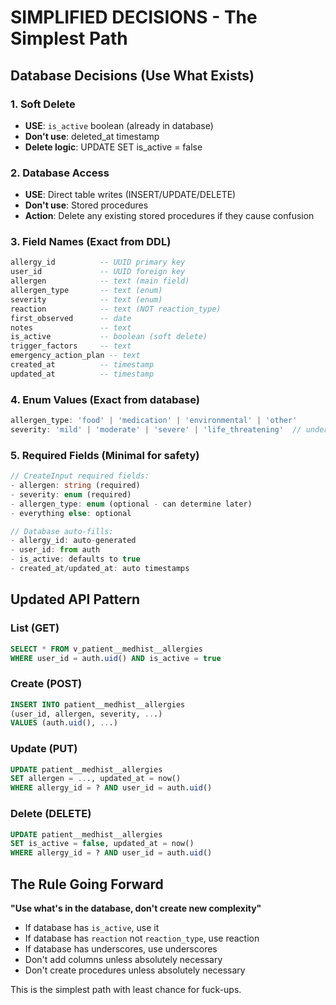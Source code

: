 # SIMPLIFIED DECISIONS - The Simplest Path

## Database Decisions (Use What Exists)

### 1. Soft Delete
- **USE**: `is_active` boolean (already in database)
- **Don't use**: deleted_at timestamp
- **Delete logic**: UPDATE SET is_active = false

### 2. Database Access
- **USE**: Direct table writes (INSERT/UPDATE/DELETE)
- **Don't use**: Stored procedures
- **Action**: Delete any existing stored procedures if they cause confusion

### 3. Field Names (Exact from DDL)
```sql
allergy_id          -- UUID primary key
user_id             -- UUID foreign key
allergen            -- text (main field)
allergen_type       -- text (enum)
severity            -- text (enum)
reaction            -- text (NOT reaction_type)
first_observed      -- date
notes               -- text
is_active           -- boolean (soft delete)
trigger_factors     -- text
emergency_action_plan -- text
created_at          -- timestamp
updated_at          -- timestamp
```

### 4. Enum Values (Exact from database)
```typescript
allergen_type: 'food' | 'medication' | 'environmental' | 'other'
severity: 'mild' | 'moderate' | 'severe' | 'life_threatening'  // underscore!
```

### 5. Required Fields (Minimal for safety)
```typescript
// CreateInput required fields:
- allergen: string (required)
- severity: enum (required)
- allergen_type: enum (optional - can determine later)
- everything else: optional

// Database auto-fills:
- allergy_id: auto-generated
- user_id: from auth
- is_active: defaults to true
- created_at/updated_at: auto timestamps
```

## Updated API Pattern

### List (GET)
```sql
SELECT * FROM v_patient__medhist__allergies 
WHERE user_id = auth.uid() AND is_active = true
```

### Create (POST)
```sql
INSERT INTO patient__medhist__allergies 
(user_id, allergen, severity, ...) 
VALUES (auth.uid(), ...)
```

### Update (PUT)
```sql
UPDATE patient__medhist__allergies 
SET allergen = ..., updated_at = now()
WHERE allergy_id = ? AND user_id = auth.uid()
```

### Delete (DELETE)
```sql
UPDATE patient__medhist__allergies 
SET is_active = false, updated_at = now()
WHERE allergy_id = ? AND user_id = auth.uid()
```

## The Rule Going Forward

**"Use what's in the database, don't create new complexity"**

- If database has `is_active`, use it
- If database has `reaction` not `reaction_type`, use reaction
- If database has underscores, use underscores
- Don't add columns unless absolutely necessary
- Don't create procedures unless absolutely necessary

This is the simplest path with least chance for fuck-ups.